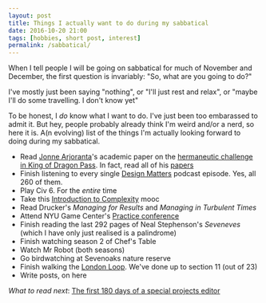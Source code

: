 ```yaml
---
layout: post
title: Things I actually want to do during my sabbatical
date: 2016-10-20 21:00
tags: [hobbies, short post, interest]
permalink: /sabbatical/
---
```


When I tell people I will be going on sabbatical for much of November and December, the first question is invariably: "So, what are you going to do?"

I've mostly just been saying "nothing", or "I'll just rest and relax", or "maybe I'll do some travelling. I don't know yet"

To be honest, I *do* know what I want to do. I've just been too embarassed to admit it. But hey, people probably already think I'm weird and/or a nerd, so here it is. A(n evolving) list of the things I'm actually looking forward to doing during my sabbatical. 

- Read [Jonne Arjoranta](https://twitter.com/jaranta)'s academic paper on the [hermaneutic challenge in King of Dragon Pass](http://www.academia.edu/27610983/What_Does_it_Mean_to_be_Orlanthi_Hermeneutic_Challenge_in_King_of_Dragon_Pass). In fact, read all of his [papers](http://jyu.academia.edu/JonneArjoranta)
- Finish listening to every single [Design Matters](http://www.debbiemillman.com/designmatters/) podcast episode. Yes, all 260 of them.
- Play Civ 6. For the *entire* time
- Take this [Introduction to Complexity](https://www.complexityexplorer.org/courses/59-introduction-to-complexity-fall-2016) mooc
- Read Drucker's *Managing for Results* and *Managing in Turbulent Times*
- Attend NYU Game Center's [Practice conference](http://gamecenter.nyu.edu/events/practice/practice-2016/)
- Finish reading the last 292 pages of Neal Stephenson's *Seveneves* (which I have only just realised is a palindrome)
- Finish watching season 2 of Chef's Table
- Watch Mr Robot (both seasons)
- Go birdwatching at Sevenoaks nature reserve
- Finish walking the [London Loop](https://tfl.gov.uk/modes/walking/loop-walk). We've done up to section 11 (out of 23)
- Write posts, on here

*What to read next*: [The first 180 days of a special projects editor](/180-days/) 